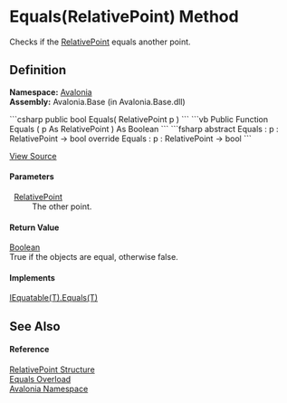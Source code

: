 # Equals(RelativePoint) Method


Checks if the <a href="T_Avalonia_RelativePoint">RelativePoint</a> equals another point.



## Definition
**Namespace:** <a href="N_Avalonia">Avalonia</a>  
**Assembly:** Avalonia.Base (in Avalonia.Base.dll)

<Tabs groupId="api-code-preview">
<TabItem value="csharp" label="C#">
```csharp
public bool Equals(
	RelativePoint p
)
```
</TabItem>
<TabItem value="vb" label="VB">
```vb
Public Function Equals ( 
	p As RelativePoint
) As Boolean
```
</TabItem>
<TabItem value="fsharp" label="F#">
```fsharp
abstract Equals : 
        p : RelativePoint -> bool 
override Equals : 
        p : RelativePoint -> bool 
```
</TabItem>
</Tabs>



<a href="https://github.com/AvaloniaUI/Avalonia/tree/master/src/Avalonia.Base/RelativePoint.cs#L125" title="View the source code">View Source</a>



#### Parameters
<dl><dt>  <a href="T_Avalonia_RelativePoint">RelativePoint</a></dt><dd>The other point.</dd></dl>

#### Return Value
<a href="https://learn.microsoft.com/dotnet/api/system.boolean" target="_blank" rel="noopener noreferrer">Boolean</a>  
True if the objects are equal, otherwise false.

#### Implements
<a href="https://learn.microsoft.com/dotnet/api/system.iequatable-1.equals" target="_blank" rel="noopener noreferrer">IEquatable(T).Equals(T)</a>  


## See Also


#### Reference
<a href="T_Avalonia_RelativePoint">RelativePoint Structure</a>  
<a href="Overload_Avalonia_RelativePoint_Equals">Equals Overload</a>  
<a href="N_Avalonia">Avalonia Namespace</a>  

